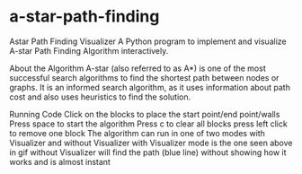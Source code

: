 # a-star-path-finding
Astar Path Finding Visualizer
A Python program to implement and visualize A-star Path Finding Algorithm interactively.

About the Algorithm
A-star (also referred to as A*) is one of the most successful search algorithms to find the shortest path between nodes or graphs. It is an informed search algorithm, as it uses information about path cost and also uses heuristics to find the solution.

Running Code
Click on the blocks to place the start point/end point/walls
Press space to start the algorithm
Press c to clear all blocks
press left click to remove one block
The algorithm can run in one of two modes with Visualizer and without Visualizer
with Visualizer mode is the one seen above in gif
without Visualizer will find the path (blue line) without showing how it works and is almost instant
